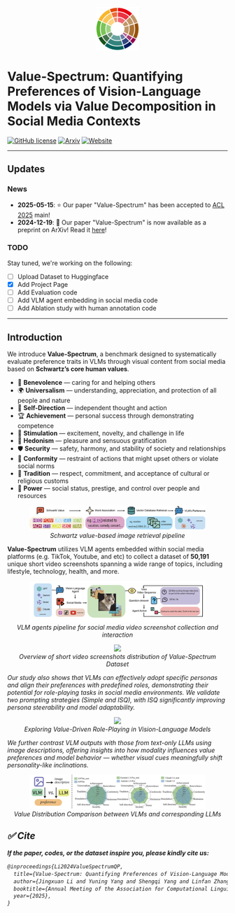 
<a name="readme-top"></a>

<div align="center">
<img src="https://github.com/Jeremyyny/Value-Spectrum/blob/main/assets/LOGO_SPEC.png" alt="Value-Spectrum Logo" width="100">
</div>


# Value-Spectrum: Quantifying Preferences of Vision-Language Models via Value Decomposition in Social Media Contexts

<!--- BADGES: START --->
[![GitHub license](https://img.shields.io/badge/License-MIT-green.svg?logo=github)](https://lbesson.mit-license.org/)
[![Arxiv](https://img.shields.io/badge/arXiv-2411.11479-B31B1B.svg?logo=arxiv)](https://arxiv.org/abs/2411.11479)
[![Website](https://img.shields.io/badge/Website-ValueSpectrum-D41544)](https://jeremyyny.github.io/ValueSpectrum.github.io/)
<!--- BADGES: END --->

---

## Updates

### News

- **2025-05-15**: ⭐ Our paper "Value-Spectrum" has been accepted to [ACL 2025](https://2025.aclweb.org/) main!
- **2024-12-19**: 📄 Our paper "Value-Spectrum" is now available as a preprint on ArXiv! Read it [here](https://arxiv.org/pdf/2411.11479)!
  
### TODO

Stay tuned, we're working on the following:

- [ ] Upload Dataset to Huggingface 
- [x] Add Project Page
- [ ] Add Evaluation code
- [ ] Add VLM agent embedding in social media code
- [ ] Add Ablation study with human annotation code
---

## Introduction

 We introduce **Value-Spectrum**, a benchmark designed to systematically evaluate preference traits in VLMs through visual content from social media based on **Schwartz’s core human values**.

- 🤝 **Benevolence** — caring for and helping others  
- 🌍 **Universalism** — understanding, appreciation, and protection of all people and nature  
- 🧭 **Self-Direction** — independent thought and action  
- 🏆 **Achievement** — personal success through demonstrating competence  
- 🎢 **Stimulation** — excitement, novelty, and challenge in life  
- 🍰 **Hedonism** — pleasure and sensuous gratification  
- 🛡️ **Security** — safety, harmony, and stability of society and relationships  
- 📏 **Conformity** — restraint of actions that might upset others or violate social norms  
- 🧧 **Tradition** — respect, commitment, and acceptance of cultural or religious customs  
- 👑 **Power** — social status, prestige, and control over people and resources  

<p align="center">
    <img src="assets/models/value_pipeline.png" width="80%"> <br>
    <em>Schwartz value-based image retrieval pipeline</em>
</p>
 
**Value-Spectrum** utilizes VLM agents embedded within social media platforms (e.g. TikTok, Youtube, and etc) to collect a dataset of **50,191** unique short video screenshots spanning a wide range of topics, including lifestyle, technology, health, and more.

<p align="center">
    <img src="assets/models/agent_pipeline.png" width="80%"> <br>
    <em>VLM agents pipeline for social media video screenshot collection and interaction</em>
</p>


<p align="center">
    <img src="assets/models/dataset.png" width="80%"> <br>
    <em>Overview of short video screenshots distribution of Value-Spectrum Dataset<em>
</p>


Our study also shows that VLMs can effectively adopt specific personas and align their preferences with predefined roles, demonstrating their potential for role-playing tasks in social media environments. We validate two prompting strategies (Simple and ISQ), with ISQ significantly improving persona steerability and model adaptability.

<p align="center">
    <img src="assets/models/Persona_agent.png" width="80%"> <br>
    <em>Exploring Value-Driven Role-Playing in Vision-Language Models</em>
</p>

We further contrast VLM outputs with those from text-only LLMs using image descriptions, offering insights into how modality influences value preferences and model behavior — whether visual cues meaningfully shift personality-like inclinations.

<p align="center">
    <img src="assets/ablation study/vlm_llm.png" width="80%"> <br>
    <em>Value Distribution Comparison between VLMs and corresponding LLMs</em>
</p>

## :white_check_mark: Cite

**If the paper, codes, or the dataset inspire you, please kindly cite us:**

```latex
@inproceedings{Li2024ValueSpectrumQP,
  title={Value-Spectrum: Quantifying Preferences of Vision-Language Models via Value Decomposition in Social Media Contexts},
  author={Jingxuan Li and Yuning Yang and Shengqi Yang and Linfan Zhang and Ying Nian Wu},
  booktitle={Annual Meeting of the Association for Computational Linguistics},
  year={2025},
}
